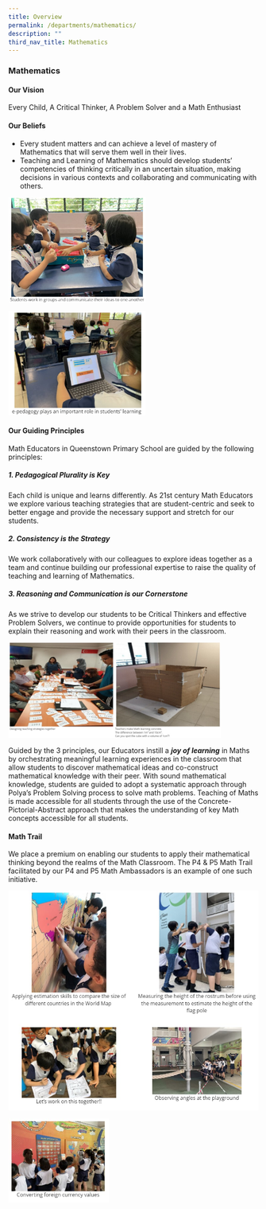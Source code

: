 ```yaml
---
title: Overview
permalink: /departments/mathematics/
description: ""
third_nav_title: Mathematics
---
```

### **Mathematics**

#### **Our Vision**
Every Child, A Critical Thinker, A Problem Solver and a Math Enthusiast

#### **Our Beliefs**
*   Every student matters and can achieve a level of mastery of Mathematics that will serve them well in their lives.
*   Teaching and Learning of Mathematics should develop students’ competencies of thinking critically in an uncertain situation, making decisions in various contexts and collaborating and communicating with others.

<img src="/images/math%201.jpg" 
     style="width:55%">
		 
<img src="/images/math%202.jpg" 
     style="width:55%">		 
		 
#### **Our Guiding Principles**
Math Educators in Queenstown Primary School are guided by the following principles:

##### **1. Pedagogical Plurality is Key**
Each child is unique and learns differently. As 21st century Math Educators we explore various teaching strategies that are student-centric and seek to better engage and provide the necessary support and stretch for our students.

##### **2. Consistency is the Strategy**
We work collaboratively with our colleagues to explore ideas together as a team and continue building our professional expertise to raise the quality of teaching and learning of Mathematics.

##### **3. Reasoning and Communication is our Cornerstone**
As we strive to develop our students to be Critical Thinkers and effective Problem Solvers, we continue to provide opportunities for students to explain their reasoning and work with their peers in the classroom.

<img src="/images/math%203.jpg" 
     style="width:85%">		 

Guided by the 3 principles, our Educators instill a **_joy of learning_** in Maths by orchestrating meaningful learning experiences in the classroom that allow students to discover mathematical ideas and co-construct mathematical knowledge with their peer. With sound mathematical knowledge, students are guided to adopt a systematic approach through Polya’s Problem Solving process to solve math problems. Teaching of Maths is made accessible for all students through the use of the Concrete-Pictorial-Abstract approach that makes the understanding of key Math concepts accessible for all students.

#### **Math Trail**
We place a premium on enabling our students to apply their mathematical thinking beyond the realms of the Math Classroom. The P4 & P5 Math Trail facilitated by our P4 and P5 Math Ambassadors is an example of one such initiative.

![](/images/math%204.jpg)

<img src="/images/math%205.jpg" 
     style="width:40%" align= left>
